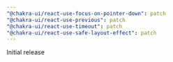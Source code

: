 ```yaml
---
"@chakra-ui/react-use-focus-on-pointer-down": patch
"@chakra-ui/react-use-previous": patch
"@chakra-ui/react-use-timeout": patch
"@chakra-ui/react-use-safe-layout-effect": patch
---
```


Initial release
